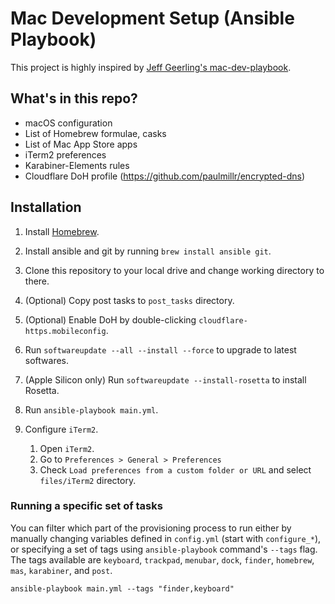 # Mac Development Setup (Ansible Playbook)

This project is highly inspired by [Jeff Geerling's mac-dev-playbook](https://github.com/geerlingguy/mac-dev-playbook).

## What's in this repo?

- macOS configuration
- List of Homebrew formulae, casks
- List of Mac App Store apps
- iTerm2 preferences
- Karabiner-Elements rules
- Cloudflare DoH profile (https://github.com/paulmillr/encrypted-dns)

## Installation

1. Install [Homebrew](https://brew.sh).
1. Install ansible and git by running `brew install ansible git`.
1. Clone this repository to your local drive and change working directory to there.
1. (Optional) Copy post tasks to `post_tasks` directory.
1. (Optional) Enable DoH by double-clicking `cloudflare-https.mobileconfig`.
1. Run `softwareupdate --all --install --force` to upgrade to latest softwares.
1. (Apple Silicon only) Run `softwareupdate --install-rosetta` to install Rosetta.
1. Run `ansible-playbook main.yml`.
1. Configure `iTerm2`.

   1. Open `iTerm2`.
   1. Go to `Preferences > General > Preferences`
   1. Check `Load preferences from a custom folder or URL` and select `files/iTerm2` directory.

### Running a specific set of tasks

You can filter which part of the provisioning process to run either by manually changing variables defined in `config.yml` (start with `configure_*`), or specifying a set of tags using `ansible-playbook` command's `--tags` flag.
The tags available are `keyboard`, `trackpad`, `menubar`, `dock`, `finder`, `homebrew`, `mas`, `karabiner`, and `post`.

```shellscript
ansible-playbook main.yml --tags "finder,keyboard"
```

